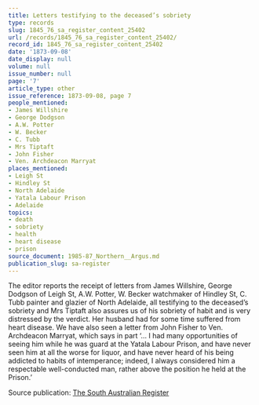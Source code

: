 ```yaml
---
title: Letters testifying to the deceased’s sobriety
type: records
slug: 1845_76_sa_register_content_25402
url: /records/1845_76_sa_register_content_25402/
record_id: 1845_76_sa_register_content_25402
date: '1873-09-08'
date_display: null
volume: null
issue_number: null
page: '7'
article_type: other
issue_reference: 1873-09-08, page 7
people_mentioned:
- James Willshire
- George Dodgson
- A.W. Potter
- W. Becker
- C. Tubb
- Mrs Tiptaft
- John Fisher
- Ven. Archdeacon Marryat
places_mentioned:
- Leigh St
- Hindley St
- North Adelaide
- Yatala Labour Prison
- Adelaide
topics:
- death
- sobriety
- health
- heart disease
- prison
source_document: 1985-87_Northern__Argus.md
publication_slug: sa-register
---
```


The editor reports the receipt of letters from James Willshire, George Dodgson of Leigh St, A.W. Potter, W. Becker watchmaker of Hindley St, C. Tubb painter and glazier of North Adelaide, all testifying to the deceased’s sobriety and Mrs Tiptaft also assures us of his sobriety of habit and is very distressed by the verdict.  Her husband had for some time suffered from heart disease.  We have also seen a letter from John Fisher to Ven. Archdeacon Marryat, which says in part ‘… I had many opportunities of seeing him while he was guard at the Yatala Labour Prison, and have never seen him at all the worse for liquor, and have never heard of his being addicted to habits of intemperance; indeed, I always considered him a respectable well-conducted man, rather above the position he held at the Prison.’

Source publication: [The South Australian Register](/publications/sa-register/)
